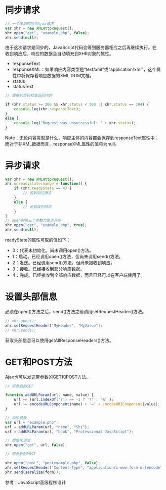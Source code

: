 # 同步请求
```js
// 一个简单的同步Ajax请求
var xhr = new XMLHttpRequest();
xhr.open("get", "example.php", false);
xhr.send(null);
```

由于这次请求是同步的，JavaScript代码会等到服务器相应之后再继续执行。在收到响应后，响应的数据会自动填充到XHR对象的属性。

- responseText
- responseXML：如果响应内容类型是“text/xml”或“application/xml”，这个属性中将保存着响应数据的XML DOM文档。
- status
- statusText

```js
// 根据状态码检查返回内容

if (xhr.status >= 200 && xhr.status < 300 || xhr.status == 304) {
    console.log(xhr.responstText);
}
else {
    console.log("Request was unsuccessful: " + xhr.status);
}
```

Note：无论内容类型是什么，响应主体的内容都会保存到responseText属性中；而对于非XML数据而言，responseXML属性的值将为null。

# 异步请求
```js
var xhr = new XMLHttpRequest();
xhr.onreadystatechange = function() {
    if (xhr.readyState == 4) {
        // 收到响应报文
    }
    else {
        // 没有收到响应
    }
}
// open的第三个参数为是否异步
xhr.open("get", "example.php", true);
xhr.send(null);
```

readyState的属性可取的值如下：

- 0：代表未初始化。尚未调用open()方法。
- 1：启动。已经调用open()方法，但尚未调用send()方法。
- 2：发送。已经调用send()方法，但尚未接收到响应。
- 3：接收。已经接收到部分响应数据。
- 4：完成。已经接收到全部响应数据，而且已经可以在客户端使用了。

# 设置头部信息
必须在open()方法之后，send()方法之前调用setRequestHeader()方法。

```js
// xhr.open();
xhr.setRequestHeader("MyHeader", "MyValue");
// xhr.send();
```

获取头部信息可以使用getAllResponseHeaders()方法。

# GET和POST方法
Ajax也可以发送带参数的GET和POST方法。

```js
// 带参数的GET

function addURLParam(url, name, value) {
    url += (url.indexOf('?') == -1 ? '?' : '&' );
    url += encodeURLComponent(name) + '=' + encodeURIComponent(value);
}

// 添加参数
var url = "example.php";
url = addURLParam(url, "name", "Shi");
url = addURLParam(url, "book", "Professional JavaSctipt");

// 初始化请求
xhr.open("get", url, false);
```

```js
// 带参数的POST

xhr.open("post", "postexample.php", false);
xhr.setRequestHeader("Content-Type", "application/x-www-form-urlencode");
xhr.send(seralize(form));
```

参考：JavaScript高级程序设计